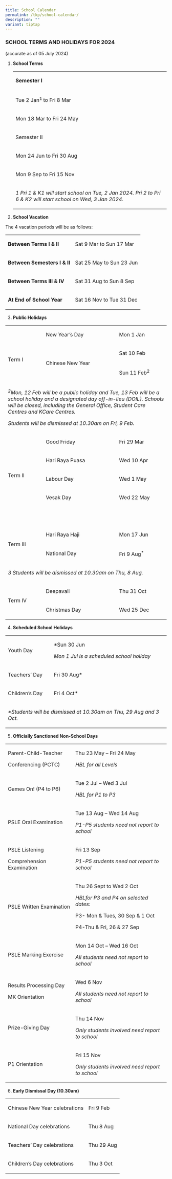 ```yaml
---
title: School Calendar
permalink: /tkp/school-calendar/
description: ""
variant: tiptap
---
```

<h3><strong>SCHOOL TERMS AND HOLIDAYS FOR 2024</strong></h3>
<p>(accurate as of 05 July 2024)</p>
<ol data-tight="true" class="tight">
<li>
<p><strong>School Terms</strong>
</p>
<p></p>
<table style="minWidth: 50px">
<colgroup>
<col>
<col>
</colgroup>
<tbody>
<tr>
<td rowspan="1" colspan="2">
<p><strong>Semester I</strong>
</p>
</td>
</tr>
<tr>
<td rowspan="1" colspan="1">
<p>Tue 2 Jan<sup>1 </sup>to Fri 8 Mar</p>
</td>
<td rowspan="1" colspan="1">
<p>&nbsp;</p>
</td>
</tr>
<tr>
<td rowspan="1" colspan="1">
<p>Mon 18 Mar to Fri 24 May</p>
</td>
<td rowspan="1" colspan="1">
<p>&nbsp;</p>
</td>
</tr>
<tr>
<td rowspan="1" colspan="2">
<p>Semester II</p>
</td>
</tr>
<tr>
<td rowspan="1" colspan="1">
<p>Mon 24 Jun to Fri 30 Aug</p>
</td>
<td rowspan="1" colspan="1">
<p>&nbsp;</p>
</td>
</tr>
<tr>
<td rowspan="1" colspan="1">
<p>Mon 9 Sep to Fri 15 Nov</p>
</td>
<td rowspan="1" colspan="1">
<p>&nbsp;</p>
</td>
</tr>
<tr>
<td rowspan="1" colspan="2">
<p><em>1 Pri 1 &amp; K1 will start school on Tue, 2 Jan 2024. Pri 2 to Pri 6 &amp; K2 will start school on Wed, 3 Jan 2024.</em>
</p>
</td>
</tr>
</tbody>
</table>
<p></p>
</li>
<li>
<p><strong>School Vacation</strong>
</p>
</li>
</ol>
<p>The 4 vacation periods will be as follows:</p>
<table style="minWidth: 50px">
<colgroup>
<col>
<col>
</colgroup>
<tbody>
<tr>
<td rowspan="1" colspan="1">
<p><strong>Between Terms I &amp; II</strong>
</p>
</td>
<td rowspan="1" colspan="1">
<p>Sat 9 Mar to Sun 17 Mar</p>
</td>
</tr>
<tr>
<td rowspan="1" colspan="1">
<p><strong>Between Semesters I &amp; II</strong>
</p>
</td>
<td rowspan="1" colspan="1">
<p>Sat 25 May to Sun 23 Jun</p>
</td>
</tr>
<tr>
<td rowspan="1" colspan="1">
<p><strong>Between Terms III &amp; IV</strong>
</p>
</td>
<td rowspan="1" colspan="1">
<p>Sat 31 Aug to Sun 8 Sep</p>
</td>
</tr>
<tr>
<td rowspan="1" colspan="1">
<p><strong>At End of School Year</strong>
</p>
</td>
<td rowspan="1" colspan="1">
<p>Sat 16 Nov to Tue 31 Dec</p>
</td>
</tr>
</tbody>
</table>
<ol start="3" data-tight="true" class="tight">
<li>
<p><strong>Public Holidays</strong>
</p>
</li>
</ol>
<table style="minWidth: 75px">
<colgroup>
<col>
<col>
<col>
</colgroup>
<tbody>
<tr>
<td rowspan="3" colspan="1">
<p><strong>&nbsp;</strong>
</p>
<p>Term I</p>
</td>
<td rowspan="1" colspan="1">
<p>New Year’s Day</p>
</td>
<td rowspan="1" colspan="1">
<p>Mon 1 Jan</p>
</td>
</tr>
<tr>
<td rowspan="2" colspan="1">
<p>Chinese New Year</p>
</td>
<td rowspan="1" colspan="1">
<p>Sat 10 Feb</p>
</td>
</tr>
<tr>
<td rowspan="1" colspan="1">
<p>Sun 11 Feb<sup>2</sup>
</p>
</td>
</tr>
<tr>
<td rowspan="1" colspan="3">
<p><em><sup>2</sup>Mon, 12 Feb will be a public holiday and Tue, 13 Feb will be a school holiday and a designated day off-in-lieu (DOIL). Schools will be closed, including the General Office, Student Care Centres and KCare Centres.</em>
</p>
<p><em>Students will be dismissed at 10.30am on Fri, 9 Feb.</em>
</p>
</td>
</tr>
<tr>
<td rowspan="4" colspan="1">
<p><strong>&nbsp;</strong>
</p>
<p>Term II</p>
</td>
<td rowspan="1" colspan="1">
<p>Good Friday</p>
</td>
<td rowspan="1" colspan="1">
<p>Fri 29 Mar</p>
</td>
</tr>
<tr>
<td rowspan="1" colspan="1">
<p>Hari Raya Puasa</p>
</td>
<td rowspan="1" colspan="1">
<p>Wed 10 Apr</p>
</td>
</tr>
<tr>
<td rowspan="1" colspan="1">
<p>Labour Day</p>
</td>
<td rowspan="1" colspan="1">
<p>Wed 1 May</p>
</td>
</tr>
<tr>
<td rowspan="1" colspan="1">
<p>Vesak Day</p>
</td>
<td rowspan="1" colspan="1">
<p>Wed 22 May</p>
</td>
</tr>
<tr>
<td rowspan="1" colspan="3">
<p>&nbsp;</p>
</td>
</tr>
<tr>
<td rowspan="2" colspan="1">
<p>Term III</p>
</td>
<td rowspan="1" colspan="1">
<p>Hari Raya Haji</p>
</td>
<td rowspan="1" colspan="1">
<p>Mon 17 Jun</p>
</td>
</tr>
<tr>
<td rowspan="1" colspan="1">
<p>National Day</p>
</td>
<td rowspan="1" colspan="1">
<p>Fri 9 Aug<sup>*</sup>
</p>
</td>
</tr>
<tr>
<td rowspan="1" colspan="3">
<p><em>3 Students will be dismissed at 10.30am on Thu, 8 Aug.</em>
</p>
</td>
</tr>
<tr>
<td rowspan="2" colspan="1">
<p>Term IV</p>
</td>
<td rowspan="1" colspan="1">
<p>Deepavali</p>
</td>
<td rowspan="1" colspan="1">
<p>Thu 31 Oct</p>
</td>
</tr>
<tr>
<td rowspan="1" colspan="1">
<p>Christmas Day</p>
</td>
<td rowspan="1" colspan="1">
<p>Wed 25 Dec</p>
</td>
</tr>
</tbody>
</table>
<ol start="4" data-tight="true" class="tight">
<li>
<p><strong>Scheduled School Holidays</strong>
</p>
</li>
</ol>
<table style="minWidth: 50px">
<colgroup>
<col>
<col>
</colgroup>
<tbody>
<tr>
<td rowspan="1" colspan="1">
<p>Youth Day</p>
</td>
<td rowspan="1" colspan="1">
<p>*Sun 30 Jun</p>
<p><em>Mon 1 Jul is a scheduled school holiday</em>
</p>
</td>
</tr>
<tr>
<td rowspan="1" colspan="1">
<p>Teachers’ Day</p>
</td>
<td rowspan="1" colspan="1">
<p>Fri 30 Aug*</p>
</td>
</tr>
<tr>
<td rowspan="1" colspan="1">
<p>Children’s Day</p>
</td>
<td rowspan="1" colspan="1">
<p>Fri 4 Oct<em>*</em>
</p>
</td>
</tr>
<tr>
<td rowspan="1" colspan="2">
<p><em>*Students will be dismissed at 10.30am on Thu, 29 Aug and 3 Oct.</em>
</p>
</td>
</tr>
</tbody>
</table>
<ol start="5" data-tight="true" class="tight">
<li>
<p><strong>Officially Sanctioned Non-School Days</strong>
</p>
</li>
</ol>
<table style="minWidth: 50px">
<colgroup>
<col>
<col>
</colgroup>
<tbody>
<tr>
<td rowspan="1" colspan="1">
<p>Parent-Child-Teacher</p>
<p>Conferencing (PCTC)</p>
</td>
<td rowspan="1" colspan="1">
<p>Thu 23 May – Fri 24 May</p>
<p><em>HBL for all Levels</em>
</p>
</td>
</tr>
<tr>
<td rowspan="1" colspan="1">
<p>Games On! (P4 to P6)</p>
</td>
<td rowspan="1" colspan="1">
<p>Tue 2 Jul – Wed 3 Jul</p>
<p><em>HBL for P1 to P3</em>
</p>
</td>
</tr>
<tr>
<td rowspan="1" colspan="1">
<p>PSLE Oral Examination</p>
</td>
<td rowspan="1" colspan="1">
<p>Tue 13 Aug – Wed 14 Aug</p>
<p><em>P1-P5 students need not report to school</em>
</p>
</td>
</tr>
<tr>
<td rowspan="1" colspan="1">
<p>PSLE Listening</p>
<p>Comprehension Examination</p>
</td>
<td rowspan="1" colspan="1">
<p>Fri 13 Sep</p>
<p><em>P1-P5 students need not report to school</em>
</p>
</td>
</tr>
<tr>
<td rowspan="1" colspan="1">
<p>PSLE Written Examination</p>
</td>
<td rowspan="1" colspan="1">
<p>Thu 26 Sept to Wed 2 Oct</p>
<p><em>HBLfor P3 and P4 on selected dates:</em>
</p>
<p></p>
<p>P3- Mon &amp; Tues, 30 Sep &amp; 1 Oct</p>
<p>P4-Thu &amp; Fri, 26 &amp; 27 Sep</p>
<p></p>
</td>
</tr>
<tr>
<td rowspan="1" colspan="1">
<p>PSLE Marking Exercise</p>
</td>
<td rowspan="1" colspan="1">
<p>Mon 14 Oct – Wed 16 Oct</p>
<p><em>All students need not report to school</em>
</p>
</td>
</tr>
<tr>
<td rowspan="1" colspan="1">
<p>Results Processing Day</p>
<p>MK Orientation</p>
</td>
<td rowspan="1" colspan="1">
<p>Wed 6 Nov</p>
<p><em>All students need not report to school</em>
</p>
</td>
</tr>
<tr>
<td rowspan="1" colspan="1">
<p>Prize-Giving Day</p>
</td>
<td rowspan="1" colspan="1">
<p>Thu 14 Nov</p>
<p><em>Only students involved need report to school</em>
</p>
</td>
</tr>
<tr>
<td rowspan="1" colspan="1">
<p>P1 Orientation</p>
</td>
<td rowspan="1" colspan="1">
<p>Fri 15 Nov</p>
<p><em>Only students involved need report to school</em>
</p>
</td>
</tr>
</tbody>
</table>
<ol start="6" data-tight="true" class="tight">
<li>
<p><strong>Early Dismissal Day (10.30am)</strong>
</p>
</li>
</ol>
<table style="minWidth: 50px">
<colgroup>
<col>
<col>
</colgroup>
<tbody>
<tr>
<td rowspan="1" colspan="1">
<p>Chinese New Year celebrations</p>
</td>
<td rowspan="1" colspan="1">
<p>Fri 9 Feb</p>
</td>
</tr>
<tr>
<td rowspan="1" colspan="1">
<p>National Day celebrations</p>
</td>
<td rowspan="1" colspan="1">
<p>Thu 8 Aug</p>
</td>
</tr>
<tr>
<td rowspan="1" colspan="1">
<p>Teachers’ Day celebrations</p>
</td>
<td rowspan="1" colspan="1">
<p>Thu 29 Aug</p>
</td>
</tr>
<tr>
<td rowspan="1" colspan="1">
<p>Children’s Day celebrations</p>
</td>
<td rowspan="1" colspan="1">
<p>Thu 3 Oct</p>
</td>
</tr>
</tbody>
</table>
<p></p>